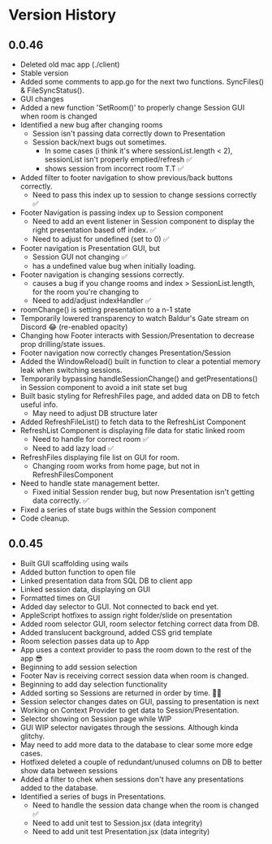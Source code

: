 # Version History

## 0.0.46

- Deleted old mac app (./client)
- Stable version
- Added some comments to app.go for the next two functions. SyncFiles() & FileSyncStatus().
- GUI changes
- Added a new function 'SetRoom()' to properly change Session GUI when room is changed
- Identified a new bug after changing rooms
  - Session isn't passing data correctly down to Presentation
  - Session back/next bugs out sometimes.
    - In some cases (i think it's where sessionList.length < 2), sessionList isn't properly emptied/refresh ✅
    - shows session from incorrect room T.T ✅
- Added filter to footer navigation to show previous/back buttons correctly.
  - Need to pass this index up to session to change sessions correctly ✅
- Footer Navigation is passing index up to Session component
  - Need to add an event listener in Session component to display the right presentation based off index. ✅
  - Need to adjust for undefined (set to 0) ✅
- Footer navigation is Presentation GUI, but
  - Session GUI not changing ✅
  - has a undefined value bug when initially loading.
- Footer navigation is changing sessions correctly.
  - causes a bug if you change rooms and index > SessionList.length, for the room you're changing to
  - Need to add/adjust indexHandler ✅
- roomChange() is setting presentation to a n-1 state
- Temporarily lowered transparency to watch Baldur's Gate stream on Discord 😂 (re-enabled opacity)
- Changing how Footer interacts with Session/Presentation to decrease prop drilling/state issues.
- Footer navigation now correctly changes Presentation/Session
- Added the WindowReload() built in function to clear a potential memory leak when switching sessions.
- Temporarily bypassing handleSessionChange() and getPresentations() in Session component to avoid a init state set bug
- Built basic styling for RefreshFiles page, and added data on DB to fetch useful info.
  - May need to adjust DB structure later
- Added RefreshFileList() to fetch data to the RefreshList Component
- RefreshList Component is displaying file data for static linked room
  - Need to handle for correct room ✅
  - Need to add lazy load ✅
- RefreshFiles displaying file list on GUI for room.
  - Changing room works from home page, but not in RefreshFilesComponent
- Need to handle state management better.
  - Fixed initial Session render bug, but now Presentation isn't getting data correctly. ✅
- Fixed a series of state bugs within the Session component
- Code cleanup.

## 0.0.45

- Built GUI scaffolding using wails
- Added button function to open file
- Linked presentation data from SQL DB to client app
- Linked session data, displaying on GUI
- Formatted times on GUI
- Added day selector to GUI. Not connected to back end yet.
- AppleScript hotfixes to assign right folder/slide on presentation
- Added room selector GUI, room selector fetching correct data from DB.
- Added translucent background, added CSS grid template
- Room selection passes data up to App
- App uses a context provider to pass the room down to the rest of the app 😎
- Beginning to add session selection
- Footer Nav is receiving correct session data when room is changed.
- Beginning to add day selection functionality
- Added sorting so Sessions are returned in order by time. 👌🏼
- Session selector changes dates on GUI, passing to presentation is next
- Working on Context Provider to get data to Session/Presentation.
- Selector showing on Session page while WIP
- GUI WIP selector navigates through the sessions. Although kinda glitchy.
- May need to add more data to the database to clear some more edge cases.
- Hotfixed deleted a couple of redundant/unused columns on DB to better show data between sessions
- Added a filter to chek when sessions don't have any presentations added to the database.
- Identified a series of bugs in Presentations.
  - Need to handle the session data change when the room is changed ✅
  - Need to add unit test to Session.jsx (data integrity)
  - Need to add unit test Presentation.jsx (data integrity)
